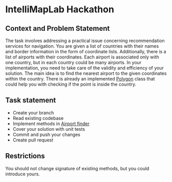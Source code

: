 # IntelliMapLab Hackathon

## Context and Problem Statement
The task involves addressing a practical issue concerning recommendation services for navigation.
You are given a list of countries with their names and border information in the form of coordinate lists.
Additionally, there is a list of airports with their coordinates.
Each airport is associated only with one country, but in each country could be many airports.
In your implementation, you need to take care of the validity and efficiency of your solution.
The main idea is to find the nearest airport to the given coordinates within the country.
There is already an implemented [Polygon] class that could help you with checking if the point is inside the country.

## Task statement
* Create your branch
* Read existing codebase
* Implement methods in [Airport finder]
* Cover your solution with unit tests
* Commit and push your changes
* Create pull request

## Restrictions
You should not change signature of existing methods, but you could introduce yours.

[Polygon]: src/main/java/com/intellias/hackathon/Polygon.java
[Airport finder]: src/main/java/com/intellias/hackathon/AirportFinder.java